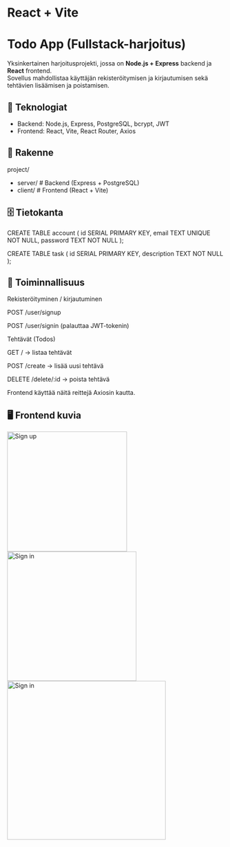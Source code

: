 # React + Vite

# Todo App (Fullstack-harjoitus)

Yksinkertainen harjoitusprojekti, jossa on **Node.js + Express** backend ja **React** frontend.  
Sovellus mahdollistaa käyttäjän rekisteröitymisen ja kirjautumisen sekä tehtävien lisäämisen ja poistamisen.

## 🔧 Teknologiat

- Backend: Node.js, Express, PostgreSQL, bcrypt, JWT
- Frontend: React, Vite, React Router, Axios

## 📂 Rakenne

project/

- server/ # Backend (Express + PostgreSQL)
- client/ # Frontend (React + Vite)

## 🗄️ Tietokanta

CREATE TABLE account (
id SERIAL PRIMARY KEY,
email TEXT UNIQUE NOT NULL,
password TEXT NOT NULL
);

CREATE TABLE task (
id SERIAL PRIMARY KEY,
description TEXT NOT NULL
);

## 🔑 Toiminnallisuus

Rekisteröityminen / kirjautuminen

POST /user/signup

POST /user/signin (palauttaa JWT-tokenin)

Tehtävät (Todos)

GET / → listaa tehtävät

POST /create → lisää uusi tehtävä

DELETE /delete/:id → poista tehtävä

Frontend käyttää näitä reittejä Axiosin kautta.

## 🖥️ Frontend kuvia

<img src="/projekti_kuvat/todo_sign_up.png" alt="Sign up" width="278" />
<img src="/projekti_kuvat/todo_sign_in.png" alt="Sign in" width="300" />
<img src="/projekti_kuvat/todos_list.png" alt="Sign in" width="368" />
